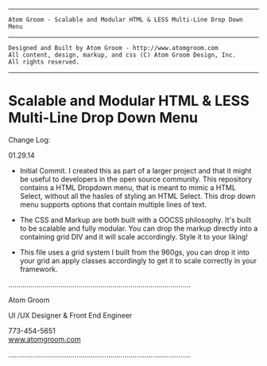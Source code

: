 * * *    	
    
    Atom Groom - Scalable and Modular HTML & LESS Multi-Line Drop Down Menu
    	
* * *  

    Designed and Built by Atom Groom - http://www.atomgroom.com
    All content, design, markup, and css (C) Atom Groom Design, Inc.
    All rights reserved.
    
* * *

# Scalable and Modular HTML & LESS Multi-Line Drop Down Menu

Change Log:

01.29.14

* Initial Commit.  I created this as part of a larger project and that it might be useful to developers in the open source community.  This repository contains a HTML Dropdown menu, that is meant to mimic a HTML Select, without all the hasles of styling an HTML Select.  This drop down menu supports options that contain multiple lines of text.

* The CSS and Markup are both built with a OOCSS philosophy.  It's built to be scalable and fully modular.  You can drop the markup directly into a containing grid DIV and it will scale accordingly.  Style it to your liking!  

* This file uses a grid system I built from the 960gs, you can drop it into your grid an apply classes accordingly to get it to scale correctly in your framework.


...........................................................................................

Atom Groom  

UI /UX Designer & Front End Engineer  

773-454-5651  
www.atomgroom.com  

...........................................................................................